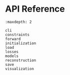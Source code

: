 # API Reference

```{toctree}
:maxdepth: 2

cli
constraints
forward
initialization
load
losses
models
reconstruction
save
visualization
